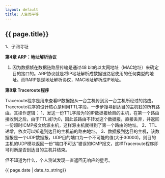 ```yaml
---
layout: default
title: 人生而平等
---
```


<h2>{{ page.title}}</h2>

<p>1、子网寻址

<strong>第4章 ARP：地址解析协议</strong>
<ol>
	<li>因为数据帧在数据链路层传输是通过48 bit的以太网地址（MAC地址）来确定目的接口的。ARP协议就是将IP地址解析成数据链路层使用的任何类型的地址。而RARP是逆地址解析协议，MAC地址解析成IP地址。</li>
</ol>
<strong>第8章 Traceroute程序</strong>

Traceroute程序是用来查看IP数据报从一台主机传到另一台主机所经过的路由。Traceroute程序的设计核心是利用TTL字段，一步步搜寻到达目的主机钱的所有路由。其操作逻辑：
1、发送一份TTL字段为1的IP数据报给目的主机，在第一个路由接收到之后，由于TTL减1为0，因此该路由不转发这个数据报，直接丢弃，并返回一份超时ICMP报文给源主机，这样源主机就得到了第一个路由的地址。
2、TTL递增，依次可以知道到达目的主机前的路由地址。
3、数据报到达目的主机，该数据报是一个UDP数据报，UDP目的端口为一个不可能的值(大于30000)，则目的主机的UDP模块返回一份“端口不可达”错误的ICMP报文，这样Traceroute程序即可判断是否到达目的主机并结束。

但不知道为什么，个人测试发现一直返回无响应的星号。
</p>

<p>{{ page.date | date_to_string}}</p>
